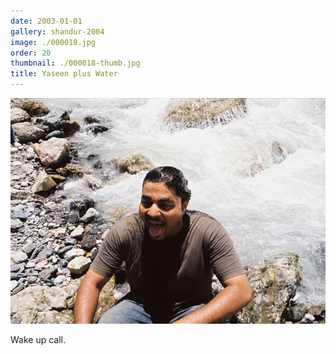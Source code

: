 ```yaml
---
date: 2003-01-01
gallery: shandur-2004
image: ./000018.jpg
order: 20
thumbnail: ./000018-thumb.jpg
title: Yaseen plus Water
---
```


![Yaseen plus Water](./000018.jpg)

Wake up call.